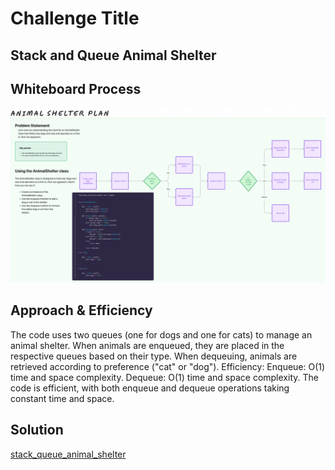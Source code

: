 # Challenge Title

## Stack and Queue Animal Shelter

## Whiteboard Process

![WhiteBoard](WhiteBoard12.png)

## Approach & Efficiency

The code uses two queues (one for dogs and one for cats) to manage an animal shelter.
When animals are enqueued, they are placed in the respective queues based on their type.
When dequeuing, animals are retrieved according to preference ("cat" or "dog").
Efficiency:
Enqueue: O(1) time and space complexity.
Dequeue: O(1) time and space complexity.
The code is efficient, with both enqueue and dequeue operations taking constant time and space.

## Solution

[stack_queue_animal_shelter](/python/code_challenges/stack_queue_animal_shelter.py)
